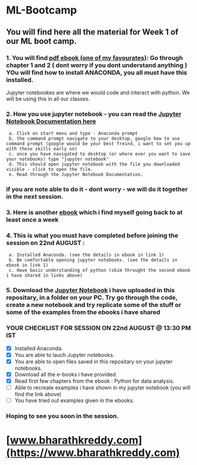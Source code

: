 # ML-Bootcamp
## You will find here all the material for Week 1 of our ML boot camp. 

### 1. You will find [pdf ebook (one of my favourates)](https://github.com/bharathkreddy/ML-Bootcamp/blob/master/000%20Python_for_Data_Analysis__Data_Wran(z-lib.org).pdf): Go through chapter 1 and 2 ( dont worry if you dont understand anything ) YOu will find how to install ANACONDA, you all must have this installed. 
Jupyter notebookes are where we would code and interact with python. We will be using this in all our classes.

### 2. How you use jupyter notebook - you can read the [Jupyter Notebook Documentation here](https://jupyter-notebook.readthedocs.io/en/stable/examples/Notebook/Notebook%20Basics.html)
     a. Click on start menu and type - Anaconda prompt
     b. the command prompt navigate to your desktop, google how to use command prompt (google would be your best freind, i want to set you up with these skills early on)
     c. once you have navigated to desktop (or where ever you want to save your notebooks) type "jupyter notebook"
     d. This should open jupyter notebook with the file you downloaded visible - click to open the file.
     e. Read through the Jupyter Notebook Documentation.

### if you are note able to do it - dont worry - we will do it together in the next session.

### 3. Here is another [ebook](https://runestone.academy/runestone/books/published/thinkcspy/index.html) which i find myself going back to at least once a week

### 4. This is what you must have completed before joining the session on 22nd AUGUST : 
     a. Installed Anaconda. (see the details in ebook in link 1)
     b. Be comfortable opening jupyter notebooks. (see the details in ebook in link 1)
     c. Have basic understanding of python (skim throught the second ebook i have shared in links above)
     
### 5. Download the [Jupyter Notebook](https://github.com/bharathkreddy/ML-Bootcamp/blob/master/ML%20Bootcamp%20session%201.ipynb) i have uploaded in this repositary, in a folder on your PC. Try go through the code, create a new notebook and try replicate some of the stuff or some of the examples from the ebooks i have shared

 ### YOUR CHECKLIST FOR SESSION ON 22nd AUGUST @ 13:30 PM IST
- [x] Installed Anaconda.
- [x] You are able to lauch Jupyter notebooks.
- [x] You are able to open files saved in this repositary on your jupyter notebooks.
- [x] Download all the e-books i have provided.
- [x] Read first few chapters from the ebook : Python for data analysis.
- [ ] Able to recreate examples i have shown in my jupyter notebook (you will find the link above)
- [ ] You have tried out examples given in the ebooks.

### Hoping to see you soon in the session.

# [www.bharathkreddy.com](https://www.bharathkreddy.com)
